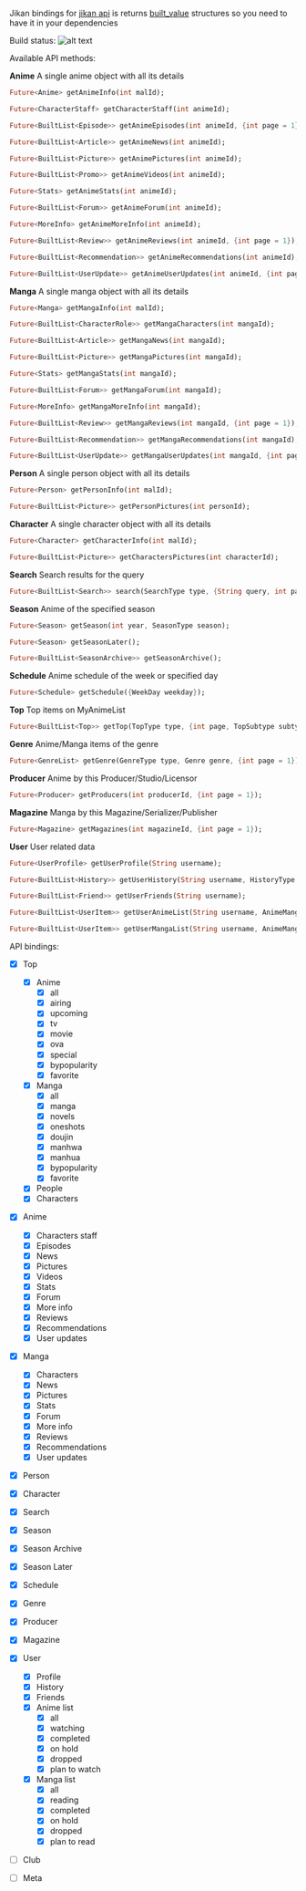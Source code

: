 Jikan bindings for [jikan api](https://jikan.moe/) is returns [built_value](https://github.com/google/built_value.dart) structures so you need to have it in your dependencies

Build status: ![alt text](https://travis-ci.com/javoeria/jikan-dart.svg?branch=develop)

Available API methods:

**Anime**
A single anime object with all its details

```dart
Future<Anime> getAnimeInfo(int malId);

Future<CharacterStaff> getCharacterStaff(int animeId);

Future<BuiltList<Episode>> getAnimeEpisodes(int animeId, {int page = 1});

Future<BuiltList<Article>> getAnimeNews(int animeId);

Future<BuiltList<Picture>> getAnimePictures(int animeId);

Future<BuiltList<Promo>> getAnimeVideos(int animeId);

Future<Stats> getAnimeStats(int animeId);

Future<BuiltList<Forum>> getAnimeForum(int animeId);

Future<MoreInfo> getAnimeMoreInfo(int animeId);

Future<BuiltList<Review>> getAnimeReviews(int animeId, {int page = 1});

Future<BuiltList<Recommendation>> getAnimeRecommendations(int animeId);

Future<BuiltList<UserUpdate>> getAnimeUserUpdates(int animeId, {int page = 1});
```

**Manga**
A single manga object with all its details

```dart
Future<Manga> getMangaInfo(int malId);

Future<BuiltList<CharacterRole>> getMangaCharacters(int mangaId);

Future<BuiltList<Article>> getMangaNews(int mangaId);

Future<BuiltList<Picture>> getMangaPictures(int mangaId);

Future<Stats> getMangaStats(int mangaId);

Future<BuiltList<Forum>> getMangaForum(int mangaId);

Future<MoreInfo> getMangaMoreInfo(int mangaId);

Future<BuiltList<Review>> getMangaReviews(int mangaId, {int page = 1});

Future<BuiltList<Recommendation>> getMangaRecommendations(int mangaId);

Future<BuiltList<UserUpdate>> getMangaUserUpdates(int mangaId, {int page = 1});
```

**Person**
A single person object with all its details

```dart
Future<Person> getPersonInfo(int malId);

Future<BuiltList<Picture>> getPersonPictures(int personId);
```

**Character**
A single character object with all its details

```dart
Future<Character> getCharacterInfo(int malId);

Future<BuiltList<Picture>> getCharactersPictures(int characterId);
```

**Search**
Search results for the query

```dart
Future<BuiltList<Search>> search(SearchType type, {String query, int page});
```

**Season**
Anime of the specified season

```dart
Future<Season> getSeason(int year, SeasonType season);

Future<Season> getSeasonLater();

Future<BuiltList<SeasonArchive>> getSeasonArchive();
```

**Schedule**
Anime schedule of the week or specified day

```dart
Future<Schedule> getSchedule({WeekDay weekday});
```

**Top**
Top items on MyAnimeList

```dart
Future<BuiltList<Top>> getTop(TopType type, {int page, TopSubtype subtype});
```

**Genre**
Anime/Manga items of the genre

```dart
Future<GenreList> getGenre(GenreType type, Genre genre, {int page = 1});
```

**Producer**
Anime by this Producer/Studio/Licensor

```dart
Future<Producer> getProducers(int producerId, {int page = 1});
```

**Magazine**
Manga by this Magazine/Serializer/Publisher

```dart
Future<Magazine> getMagazines(int magazineId, {int page = 1});
```

**User**
User related data

```dart
Future<UserProfile> getUserProfile(String username);

Future<BuiltList<History>> getUserHistory(String username, HistoryType historyType);

Future<BuiltList<Friend>> getUserFriends(String username);

Future<BuiltList<UserItem>> getUserAnimeList(String username, AnimeMangaListType listType, {String order, int page = 1});

Future<BuiltList<UserItem>> getUserMangaList(String username, AnimeMangaListType listType, {String order, int page = 1});
```

API bindings:

- [x] Top
    - [x] Anime
        - [x] all
        - [x] airing
        - [x] upcoming
        - [x] tv
        - [x] movie
        - [x] ova
        - [x] special
        - [x] bypopularity
        - [x] favorite
    - [x] Manga
        - [x] all
        - [x] manga
        - [x] novels
        - [x] oneshots
        - [x] doujin
        - [x] manhwa
        - [x] manhua
        - [x] bypopularity
        - [x] favorite
    - [x] People
    - [x] Characters

- [x] Anime
    - [x] Characters staff 
    - [x] Episodes
    - [x] News
    - [x] Pictures
    - [x] Videos
    - [x] Stats
    - [x] Forum
    - [x] More info
    - [x] Reviews
    - [x] Recommendations
    - [x] User updates
    
- [x] Manga
    - [x] Characters 
    - [x] News
    - [x] Pictures
    - [x] Stats
    - [x] Forum
    - [x] More info
    - [x] Reviews
    - [x] Recommendations
    - [x] User updates

- [x] Person

- [x] Character

- [x] Search

- [x] Season

- [x] Season Archive

- [x] Season Later

- [x] Schedule

- [x] Genre
    
- [x] Producer

- [x] Magazine

- [x] User
    - [x] Profile
    - [x] History
    - [x] Friends
    - [x] Anime list
        - [x] all
        - [x] watching
        - [x] completed
        - [x] on hold
        - [x] dropped
        - [x] plan to watch
    - [x] Manga list
        - [x] all
        - [x] reading
        - [x] completed
        - [x] on hold
        - [x] dropped
        - [x] plan to read
        
- [ ] Club

- [ ] Meta